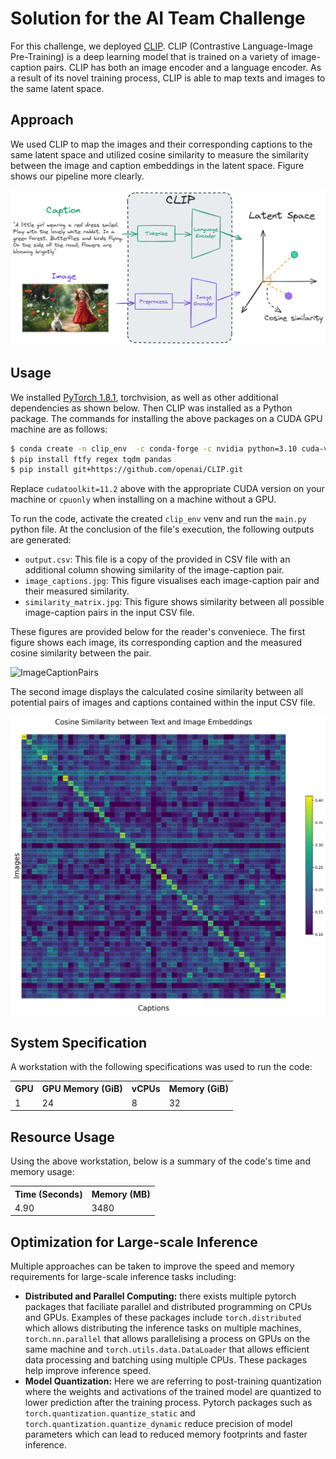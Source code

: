 # Solution for the AI Team Challenge

For this challenge, we deployed [CLIP](https://openai.com/blog/clip/). CLIP (Contrastive Language-Image Pre-Training) is a deep learning model that is trained on a variety of image-caption pairs. CLIP has both an image encoder and a language encoder. As a result of its novel training process, CLIP is able to map texts and images to the same latent space.

## Approach

We used CLIP to map the images and their corresponding captions to the same latent space and utilized cosine similarity to measure the similarity between the image and caption embeddings in the latent space. Figure shows our pipeline more clearly. 

![Pipeline](assets/image_text_similarity.png)


## Usage

We installed [PyTorch 1.8.1](https://pytorch.org/get-started/locally/), torchvision, as well as other additional dependencies as shown below. Then CLIP was installed as a Python package. The commands for installing the above packages on a CUDA GPU machine are as follows:

```bash
$ conda create -n clip_env  -c conda-forge -c nvidia python=3.10 cuda-version=11.2 pytorch torchvision
$ pip install ftfy regex tqdm pandas
$ pip install git+https://github.com/openai/CLIP.git
```

Replace `cudatoolkit=11.2` above with the appropriate CUDA version on your machine or `cpuonly` when installing on a machine without a GPU.

To run the code, activate the created ```clip_env``` venv and run the ```main.py``` python file. At the conclusion of the file's execution, the following outputs are generated:

- ```output.csv```: This file is a copy of the provided in CSV file with an additional column showing similarity of the image-caption pair.
- ```image_captions.jpg```: This figure visualises each image-caption pair and their measured similarity. 
- ```similarity_matrix.jpg```: This figure shows similarity between all possible image-caption pairs in the input CSV file.  

These figures are provided below for the reader's conveniece. The first figure shows each image, its corresponding caption and the measured cosine similarity between the pair. 

![ImageCaptionPairs](assets/image_captions.jpg)

The second image displays the calculated cosine similarity between all potential pairs of images and captions contained within the input CSV file.

![SimilarityMatrix](assets/similarity_matrix.jpg)

## System Specification
A workstation with the following specifications was used to run the code: 

<table   align="center" style="margin-left: auto; margin-right: auto;">
  <tr><th>GPU</th>           <th>GPU Memory (GiB)</th>      <th>vCPUs</th>  <th>Memory (GiB)</th></tr>
  <tr><td>1 </td>   <td>24</td>       <td>8</td>          <td>32</td></tr>
</table>

## Resource Usage

Using the above workstation, below is a summary of the code's time and memory usage:
<table   align="center" style="margin-left: auto; margin-right: auto;">
  <tr><th>Time (Seconds)</th>           <th>Memory (MB)</th></tr>
  <tr><td>4.90 </td>   <td>3480</td></tr>
</table>

## Optimization for Large-scale Inference

Multiple approaches can be taken to improve the speed and memory requirements for large-scale inference tasks including:

- **Distributed and Parallel Computing:** there exists multiple pytorch packages that faciliate parallel and distributed programming on CPUs and GPUs. Examples of these packages include ```torch.distributed``` which allows distributing the inference tasks on multiple machines, ```torch.nn.parallel``` that allows parallelising a process on GPUs on the same machine and ```torch.utils.data.DataLoader``` that allows efficient data processing and batching using multiple CPUs. These packages help improve inference speed. 
- **Model Quantization:** Here we are referring to post-training quantization where the weights and activations of the trained model are quantized to lower prediction after the training process. Pytorch packages such as ```torch.quantization.quantize_static``` and ```torch.quantization.quantize_dynamic``` reduce precision of model parameters which can lead to reduced memory footprints and faster inference. 







